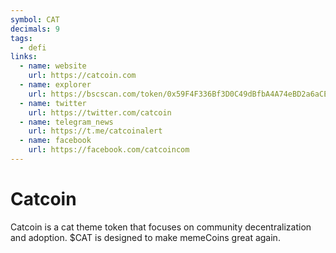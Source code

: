 ```yaml
---
symbol: CAT
decimals: 9
tags:
  - defi
links:
  - name: website
    url: https://catcoin.com
  - name: explorer
    url: https://bscscan.com/token/0x59F4F336Bf3D0C49dBfbA4A74eBD2a6aCE40539A
  - name: twitter
    url: https://twitter.com/catcoin
  - name: telegram_news
    url: https://t.me/catcoinalert
  - name: facebook
    url: https://facebook.com/catcoincom
---
```


# Catcoin

Catcoin is a cat theme token that focuses on community decentralization and adoption. $CAT is designed to make memeCoins great again.
